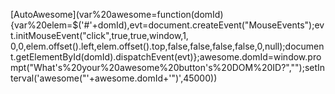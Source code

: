 [AutoAwesome](var%20awesome=function(domId){var%20elem=$('#'+domId),evt=document.createEvent("MouseEvents");evt.initMouseEvent("click",true,true,window,1, 0,0,elem.offset().left,elem.offset().top,false,false,false,false,0,null);document.getElementById(domId).dispatchEvent(evt)};awesome.domId=window.prompt("What's%20your%20awesome%20button's%20DOM%20ID?","");setInterval('awesome("'+awesome.domId+'")',45000))